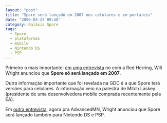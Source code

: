 ```yaml
---
layout: "post"
title: "Spore será lançado em 2007 nos celulares e em portáteis"
date: "2006-03-23 09:48"
category: Galáxia Spore
tags:
  - Spore
  - plataformas
  - mobile
  - Nintendo DS
  - PSP
---
```

Primeiro o mais importante: [em uma entrevista](http://www.redherring.com/Article.aspx?a=16181#) no com a Red Herring, Will Wright anunciou que **Spore só será lançado em 2007**.

Outra informação importante que foi revelada na GDC é a que Spore terá versões para celulares. A informação veio na palestra de Mitch Laskey (presidente de uma desenvolvedora mobile comprada recentemente pela EA).

Em [outra entrevista](http://ds.advancedmn.com/article.php?artid=3479), agora pra AdvancedMN, Wright anunciou que Spore será lançado também para Nintendo DS e PSP.
